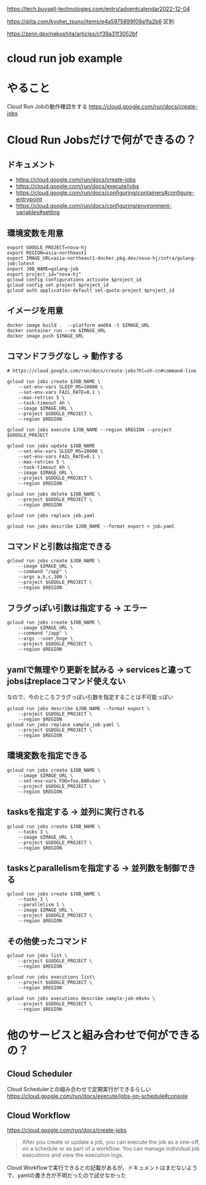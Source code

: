 https://tech.buysell-technologies.com/entry/adventcalendar2022-12-04

https://qiita.com/kyohei_tsuno/items/e4a5975899f09a1fa2b6  区别

https://zenn.dev/nekoshita/articles/cf39a31f3052bf

# cloud run job example

# やること
Cloud Run Jobの動作確認をする
https://cloud.google.com/run/docs/create-jobs


# Cloud Run Jobsだけで何ができるの？
## ドキュメント
- https://cloud.google.com/run/docs/create-jobs
- https://cloud.google.com/run/docs/execute/jobs
- https://cloud.google.com/run/docs/configuring/containers#configure-entrypoint
- https://cloud.google.com/run/docs/configuring/environment-variables#setting

## 環境変数を用意
```
export GOOGLE_PROJECT=nova-hj
export REGION=asia-northeast1
export IMAGE_URL=asia-northeast1-docker.pkg.dev/nova-hj/infra/golang-job:latest
export JOB_NAME=golang-job
export project_id="nova-hj"
gcloud config configurations activate $project_id
gcloud config set project $project_id
gcloud auth application-default set-quota-project $project_id
```

## イメージを用意
```
docker image build .  --platform amd64 -t $IMAGE_URL
docker container run --rm $IMAGE_URL
docker image push $IMAGE_URL
```


## コマンドフラグなし -> 動作する
```
# https://cloud.google.com/run/docs/create-jobs?hl=zh-cn#command-line

gcloud run jobs create $JOB_NAME \
    --set-env-vars SLEEP_MS=10000 \
    --set-env-vars FAIL_RATE=0.1 \
    --max-retries 5 \
    --task-timeout 4h \
    --image $IMAGE_URL \
    --project $GOOGLE_PROJECT \
    --region $REGION

gcloud run jobs execute $JOB_NAME --region $REGION --project $GOOGLE_PROJECT

gcloud run jobs update $JOB_NAME
    --set-env-vars SLEEP_MS=10000 \
    --set-env-vars FAIL_RATE=0.1 \
    --max-retries 5 \
    --task-timeout 6h \
    --image $IMAGE_URL \
    --project $GOOGLE_PROJECT \
    --region $REGION

gcloud run jobs delete $JOB_NAME \
    --project $GOOGLE_PROJECT \
    --region $REGION

gcloud run jobs replace job.yaml

gcloud run jobs describe $JOB_NAME --format export > job.yaml
```

## コマンドと引数は指定できる
```
gcloud run jobs create $JOB_NAME \
    --image $IMAGE_URL \
    --command "/app" \
    --args a,b,c,100 \
    --project $GOOGLE_PROJECT \
    --region $REGION
```

## フラグっぽい引数は指定する -> エラー
```
gcloud run jobs create $JOB_NAME \
    --image $IMAGE_URL \
    --command "/app" \
    --args --user,hoge \
    --project $GOOGLE_PROJECT \
    --region $REGION
```

##  yamlで無理やり更新を試みる -> servicesと違ってjobsはreplaceコマンド使えない
なので、今のところフラグっぽい引数を指定することは不可能っぽい
```
gcloud run jobs describe $JOB_NAME --format export \
    --project $GOOGLE_PROJECT \
    --region $REGION
gcloud run jobs replace sample_job.yaml \
    --project $GOOGLE_PROJECT \
    --region $REGION
```

## 環境変数を指定できる
```
gcloud run jobs create $JOB_NAME \
    --image $IMAGE_URL \
    --set-env-vars FOO=foo,BAR=bar \
    --project $GOOGLE_PROJECT \
    --region $REGION
```

## tasksを指定する -> 並列に実行される
```
gcloud run jobs create $JOB_NAME \
    --tasks 3 \
    --image $IMAGE_URL \
    --project $GOOGLE_PROJECT \
    --region $REGION
```

## tasksとparallelismを指定する -> 並列数を制御できる
```
gcloud run jobs create $JOB_NAME \
    --tasks 3 \
    --parallelism 1 \
    --image $IMAGE_URL \
    --project $GOOGLE_PROJECT \
    --region $REGION
```


## その他使ったコマンド
```
gcloud run jobs list \
    --project $GOOGLE_PROJECT \
    --region $REGION

gcloud run jobs executions list\
    --project $GOOGLE_PROJECT \
    --region $REGION

gcloud run jobs executions describe sample-job-m9xkv \
    --project $GOOGLE_PROJECT \
    --region $REGION
```

# 他のサービスと組み合わせで何ができるの？
## Cloud Scheduler
Cloud Schedulerとの組み合わせで定期実行ができるらしい
https://cloud.google.com/run/docs/execute/jobs-on-schedule#console

## Cloud Workflow
https://cloud.google.com/run/docs/create-jobs

>After you create or update a job, you can execute the job as a one-off, on a schedule or as part of a workflow. You can manage individual job executions and view the execution logs.

Cloud Workflowで実行できるとの記載があるが、ドキュメントはまだないようで、yamlの書き方が不明だったので試せなかった
